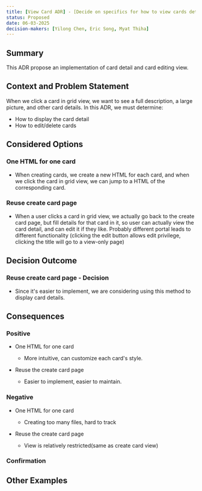 ```yaml
---
title: [View Card ADR] - [Decide on specifics for how to view cards detail]
status: Proposed
date: 06-03-2025
decision-makers: [Yilong Chen, Eric Song, Myat Thiha]
---
```


## Summary

This ADR propose an implementation of card detail and card editing view.

## Context and Problem Statement

When we click a card in grid view, we want to see a full description, a large picture, and other card details. In this ADR, we must determine:

- How to display the card detail
- How to edit/delete cards

## Considered Options

### One HTML for one card

- When creating cards, we create a new HTML for each card, and when we click the card in grid view, we can jump to a HTML of the corresponding card.

### Reuse create card page

- When a user clicks a card in grid view, we actually go back to the create card page, but fill details for that card in it, so user can actually view the card detail, and can edit it if they like. Probably different portal leads to different functionality (clicking the edit button allows edit privilege, clicking the title will go to a view-only page)


## Decision Outcome

### Reuse create card page - Decision

- Since it's easier to implement, we are considering using this method to display card details.


## Consequences

### Positive

- One HTML for one card
  - More intuitive, can customize each card's style.

- Reuse the create card page
  - Easier to implement, easier to maintain.


### Negative

- One HTML for one card
  - Creating too many files, hard to track
  
- Reuse the create card page
  - View is relatively restricted(same as create card view)

### Confirmation



## Other Examples
